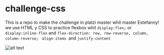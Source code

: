 # challenge-css
This is a repo to make the challenge in platzi master whit master Estefanny!
we use HTML y CSS to practice flexbox whit ```display:flex;``` or ```display:inline-flex``` and ```flex-direction: row, row-reverse, column, column-reverse; ```
 ```align-items ```and ```justify-content ```
 
 ![alt text](https://github.com/alfredomtzg/challenge-css/blob/master/picture/readme.png?raw=true)
